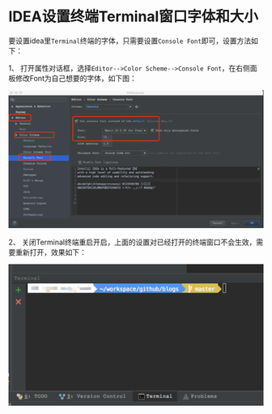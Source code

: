 # IDEA设置终端Terminal窗口字体和大小

要设置idea里`Terminal`终端的字体，只需要设置`Console Font`即可，设置方法如下：

1、 打开属性对话框，选择`Editor-->Color Scheme-->Console Font`，在右侧面板修改Font为自己想要的字体，如下图：

![](images/02_01.png)

2、 关闭Terminal终端重启开启，上面的设置对已经打开的终端窗口不会生效，需要重新打开，效果如下：

![](images/02_02.png)









